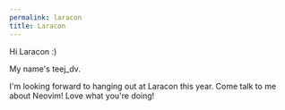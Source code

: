 ```yaml
---
permalink: laracon
title: Laracon
---
```


Hi Laracon :)

My name's teej_dv.

I'm looking forward to hanging out at Laracon this year. Come talk to me about Neovim! Love what you're doing!